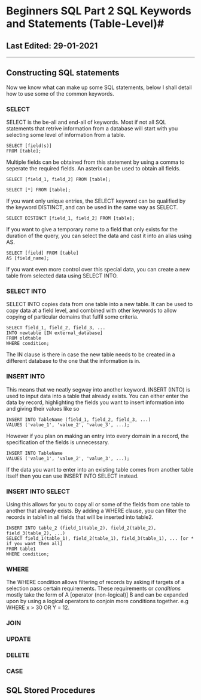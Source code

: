 # Beginners SQL Part 2 SQL Keywords and Statements (Table-Level)#

## Last Edited: 29-01-2021
-------------------------------------------------------------------------------
## Constructing SQL statements
Now we know what can make up some SQL statements, below I shall detail how to use some of the common keywords.

### SELECT
SELECT is the be-all and end-all of keywords. Most if not all SQL statements that retrive information from a database will start with you selecting some level of information from a table.
~~~
SELECT [field(s)] 
FROM [table]; 
~~~
Multiple fields can be obtained from this statement by using a comma to seperate the required fields. An asterix can be used to obtain all fields.
~~~
SELECT [field_1, field_2] FROM [table]; 

SELECT [*] FROM [table]; 
~~~
If you want only unique entries, the SELECT keyword can be qualified by the keyword DISTINCT, and can be used in the same way as SELECT.
~~~
SELECT DISTINCT [field_1, field_2] FROM [table]; 
~~~
If you want to give a temporary name to a field that only exists for the duration of the query, you can select the data and cast it into an alias using AS.
~~~
SELECT [field] FROM [table] 
AS [field_name]; 
~~~
If you want even more control over this special data, you can create a new table from selected data using SELECT INTO.

### SELECT INTO
SELECT INTO copies data from one table into a new table. It can be used to copy data at a field level, and combined with other keywords to allow copying of particular domains that fulfil some criteria.
~~~
SELECT field_1, field_2, field_3, ...
INTO newtable [IN external_database]
FROM oldtable
WHERE condition;
~~~
The IN clause is there in case the new table needs to be created in a different database to the one that the information is in. 

### INSERT INTO
This means that we neatly segway into another keyword. INSERT (INTO) is used to input data into a table that already exists. You can either enter the data by record, highlighting the fields you want to insert information into and giving their values like so
~~~
INSERT INTO TableName (field_1, field_2, field_3, ...)
VALUES ('value_1', 'value_2', 'value_3', ...);
~~~
However if you plan on making an entry into every domain in a record, the specification of the fields is unnecessary. 
~~~
INSERT INTO TableName 
VALUES ('value_1', 'value_2', 'value_3', ...);
~~~
If the data you want to enter into an existing table comes from another table itself then you can use INSERT INTO SELECT instead. 

### INSERT INTO SELECT
Using this allows for you to copy all or some of the fields from one table to another that already exists. By adding a WHERE clause, you can filter the records in table1 in all fields that will be inserted into table2.
~~~
INSERT INTO table_2 (field_1(table_2), field_2(table_2), field_3(table_2), ...)
SELECT field_1(table_1), field_2(table_1), field_3(table_1), ... [or * if you want them all]
FROM table1
WHERE condition;
~~~

### WHERE
The WHERE condition allows filtering of records by asking if targets of a selection pass certain requirements. These requirements or *conditions* mostly take the form of A [operator (non-logical)] B and can be expanded upon by using a logical operators to conjoin more conditions together. e.g WHERE x > 30 OR Y = 12. 

### JOIN

### UPDATE

### DELETE

### CASE

## SQL Stored Procedures